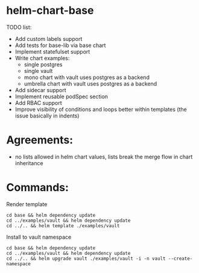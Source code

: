 # helm-chart-base

TODO list:
- Add custom labels support
- Add tests for base-lib via base chart
- Implement statefulset support
- Write chart examples:
  - single postgres
  - single vault
  - mono chart with vault uses postgres as a backend
  - umbrella chart with vault uses postgres as a backend
- Add sidecar support
- Implement reusable podSpec section
- Add RBAC support
- Improve visibility of conditions and loops better within templates (the issue basically in indents)


# Agreements:
 - no lists allowed in helm chart values, lists break the merge flow in chart inheritance

# Commands:

Render template
```shell
cd base && helm dependency update
cd ../examples/vault && helm dependency update
cd ../.. && helm template ./examples/vault
```

Install to vault namespace
```shell
cd base && helm dependency update
cd ../examples/vault && helm dependency update
cd ../.. && helm upgrade vault ./examples/vault -i -n vault --create-namespace
```
